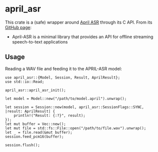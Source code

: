 # april_asr
This crate is a (safe) wrapper around [April ASR](https://github.com/abb128/april-asr) through its C API.
From its [GitHub page](https://github.com/abb128/april-asr):
 * April-ASR is a minimal library that provides an API for offline streaming speech-to-text applications

## Usage

Reading a WAV file and feeding it to the APRIL-ASR model:

```
use april_asr::{Model, Session, Result, AprilResult};
use std::io::Read;

april_asr::april_asr_init();

let model = Model::new("/path/to/model.april").unwrap();

let session = Session::new(model, april_asr::SessionFlags::SYNC, |result: AprilResult| {
    println!("Result: {:?}", result);
});
let mut buffer = Vec::new();
let mut file = std::fs::File::open("/path/to/file.wav").unwrap();
let _ = file.read(&mut buffer);
session.feed_pcm16(buffer);

session.flush();
```
